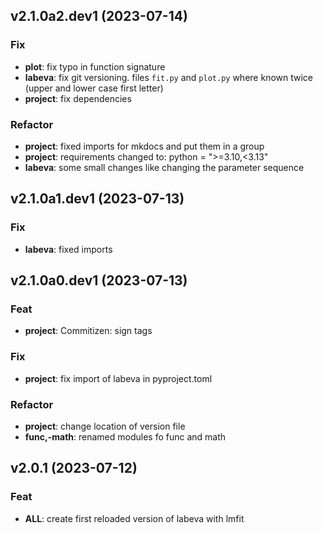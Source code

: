 ## v2.1.0a2.dev1 (2023-07-14)

### Fix

- **plot**: fix typo in function signature
- **labeva**: fix git versioning. files `fit.py` and `plot.py` where known twice (upper and lower case first letter)
- **project**: fix dependencies

### Refactor

- **project**: fixed imports for mkdocs and put them in a group
- **project**: requirements changed to: python = ">=3.10,<3.13"
- **labeva**: some small changes like changing the parameter sequence

## v2.1.0a1.dev1 (2023-07-13)

### Fix

- **labeva**: fixed imports

## v2.1.0a0.dev1 (2023-07-13)

### Feat

- **project**: Commitizen: sign tags

### Fix

- **project**: fix import of labeva in pyproject.toml

### Refactor

- **project**: change location of version file
- **func,-math**: renamed modules fo func and math

## v2.0.1 (2023-07-12)

### Feat

- **ALL**: create first reloaded version of labeva with lmfit
